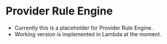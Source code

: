 # Provider Rule Engine

* Currently this is a placeholder for Provider Rule Engine.
* Working version is implemented in Lambda at the moment.